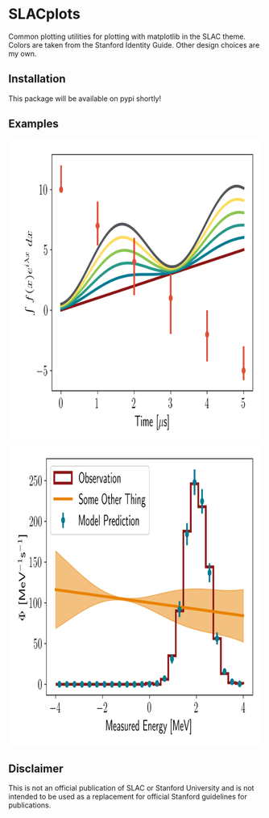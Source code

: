# SLACplots

Common plotting utilities for plotting with matplotlib in the SLAC theme.  Colors are taken from the Stanford Identity Guide.  Other design choices are my own.

## Installation

This package will be available on pypi shortly!

## Examples

<img alt="plot" src="docs/example_plot.png" height="600" />
<img alt="histogram" src="docs/example_histogram.png" height="600" />

## Disclaimer

This is not an official publication of SLAC or Stanford University and is not intended to be used as a replacement for official Stanford guidelines for publications.